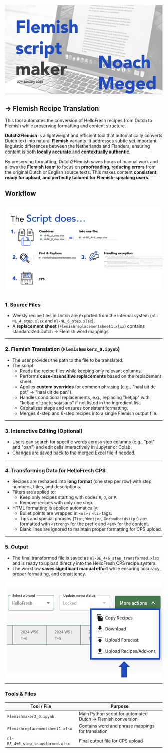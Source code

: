 ![HF_Dutch2Flemish](./Images/title.png)
## → Flemish Recipe Translation

This tool automates the conversion of HelloFresh recipes from Dutch to Flemish while preserving formatting and content structure.

**Dutch2Flemish** is a lightweight and efficient tool that automatically converts Dutch text into natural **Flemish** variants. It addresses subtle yet important linguistic differences between the Netherlands and Flanders, ensuring content is both **locally accurate** and **contextually authentic**.

By preserving formatting, Dutch2Flemish saves hours of manual work and allows the **Flemish team** to focus on **proofreading**, **reducing errors** from the original Dutch or English source texts. This makes content **consistent, ready for upload, and perfectly tailored for Flemish-speaking users**.


## Workflow

![Workflow Diagram](./Images/flowchart.png)
---

### 1. Source Files
- Weekly recipe files in Dutch are exported from the internal system (`nl-NL_4_step.xlsx` and `nl-NL_6_step.xlsx`).  
- A **replacement sheet** (`Flemishreplacementsheet1.xlsx`) contains standardized Dutch → Flemish word mappings.

---

### 2. Flemish Translation (`Flemishmaker2_0.ipynb`)
- The user provides the path to the file to be translated.  
- The script:
  - Reads the recipe files while keeping only relevant columns.
  - Performs **case-insensitive replacements** based on the replacement sheet.
  - Applies **custom overrides** for common phrasing (e.g., "haal uit de pot" → "haal uit de pan").  
  - Handles conditional replacements, e.g., replacing "ketjap" with "ketjap of zoete sojasaus" if not listed in the ingredient list.
  - Capitalizes steps and ensures consistent formatting.
  - Merges 4-step and 6-step recipes into a single Flemish output file.

---

### 3. Interactive Editing (Optional)
- Users can search for specific words across step columns (e.g., "pot" and "pan") and edit cells interactively in Jupyter or Colab.  
- Changes are saved back to the merged Excel file if needed.

---

### 4. Transforming Data for HelloFresh CPS
- Recipes are reshaped into **long format** (one step per row) with step numbers, titles, and descriptions.  
- Filters are applied to:
  - Keep only recipes starting with codes `R`, `Q`, or `P`.
  - Remove recipes with only one step.
- HTML formatting is applied automatically:
  - Bullet points are wrapped in `<ul>` / `<li>` tags.
  - Tips and special phrases (`Tip:`, `Weetje:`, `Gezondheidstip:`) are formatted with `<strong>` for the prefix and `<em>` for the content.  
  - Blank lines are ignored to maintain proper formatting for CPS upload.

---

### 5. Output
- The final transformed file is saved as `nl-BE_4+6_step_transformed.xlsx` and is ready to upload directly into the HelloFresh CPS recipe system.  
- The workflow **saves significant manual effort** while ensuring accuracy, proper formatting, and consistency.

![upload directly into the HelloFresh CPS recipe system](Images/upload.png)

---

### Tools & Files
| Tool / File | Purpose |
|-------------|---------|
| `Flemishmaker2_0.ipynb` | Main Python script for automated Dutch → Flemish conversion |
| `Flemishreplacementsheet1.xlsx` | Contains word and phrase mappings for translation |
| `nl-BE_4+6_step_transformed.xlsx` | Final output file for CPS upload |


